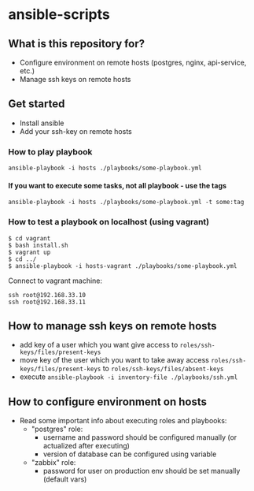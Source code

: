 # ansible-scripts

## What is this repository for?
* Configure environment on remote hosts (postgres, nginx, api-service, etc.)
* Manage ssh keys on remote hosts

## Get started
* Install ansible
* Add your ssh-key on remote hosts

### How to play playbook
```
ansible-playbook -i hosts ./playbooks/some-playbook.yml
```

#### If you want to execute some tasks, not all playbook - use the tags
```
ansible-playbook -i hosts ./playbooks/some-playbook.yml -t some:tag
```

### How to test a playbook on localhost (using vagrant)

```
$ cd vagrant
$ bash install.sh
$ vagrant up
$ cd ../
$ ansible-playbook -i hosts-vagrant ./playbooks/some-playbook.yml
```

Connect to vagrant machine:
```
ssh root@192.168.33.10
ssh root@192.168.33.11
```

## How to manage ssh keys on remote hosts
* add key of a user which you want give access to `roles/ssh-keys/files/present-keys`
* move key of the user which you want to take away access `roles/ssh-keys/files/present-keys` to `roles/ssh-keys/files/absent-keys`
* execute `ansible-playbook -i inventory-file ./playbooks/ssh.yml`

## How to configure environment on hosts

* Read some important info about executing roles and playbooks:
  * "postgres" role:
    - username and password should be configured manually (or actualized after executing)
    - version of database can be configured using variable
  * "zabbix" role:
     - password for user on production env should be set manually (default vars)
